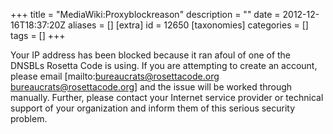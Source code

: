 +++
title = "MediaWiki:Proxyblockreason"
description = ""
date = 2012-12-16T18:37:20Z
aliases = []
[extra]
id = 12650
[taxonomies]
categories = []
tags = []
+++

Your IP address has been blocked because it ran afoul of one of the DNSBLs Rosetta Code is using. If you are attempting to create an account, please email [mailto:bureaucrats@rosettacode.org bureaucrats@rosettacode.org] and the issue will be worked through manually. Further, please contact your Internet service provider or technical support of your organization and inform them of this serious security problem.
